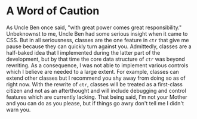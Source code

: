 
# A Word of Caution

As Uncle Ben once said, "with great power comes great responsibility." Unbeknownst to me, Uncle Ben had some serious insight when it came to CSS. But in all seriousness, classes are the one feature in `ctr` that give me pause because they can quickly turn against you. Admittedly, classes are a half-baked idea that I implemented during the latter part of the development, but by that time the core data structure of `ctr` was beyond rewriting. As a consequence, I was not able to implement various controls which I believe are needed to a large extent. For example, classes can extend other classes but I recommend you shy away from doing so as of right now. With the rewrite of `ctr`, classes will be treated as a first-class citizen and not as an afterthought and will include debugging and control features which are currently lacking. That being said, I'm not your Mother and you can do as you please, but if things go awry don't tell me I didn't warn you.


<div class="cf"></div>
<div class="end"></div>
